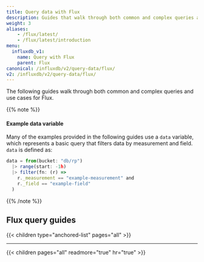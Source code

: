 ```yaml
---
title: Query data with Flux
description: Guides that walk through both common and complex queries and use cases for Flux.
weight: 3
aliases:
    - /flux/latest/
    - /flux/latest/introduction
menu:
  influxdb_v1:
    name: Query with Flux
    parent: Flux
canonical: /influxdb/v2/query-data/flux/
v2: /influxdb/v2/query-data/flux/
---
```


The following guides walk through both common and complex queries and use cases for Flux.

{{% note %}}
#### Example data variable
Many of the examples provided in the following guides use a `data` variable,
which represents a basic query that filters data by measurement and field.
`data` is defined as:

```js
data = from(bucket: "db/rp")
  |> range(start: -1h)
  |> filter(fn: (r) =>
    r._measurement == "example-measurement" and
    r._field == "example-field"
  )
```
{{% /note %}}

## Flux query guides

{{< children type="anchored-list" pages="all" >}}

---

{{< children pages="all" readmore="true" hr="true" >}}
